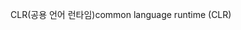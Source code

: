 <span data-ttu-id="bf3ba-101">CLR(공용 언어 런타임)</span><span class="sxs-lookup"><span data-stu-id="bf3ba-101">common language runtime (CLR)</span></span>
